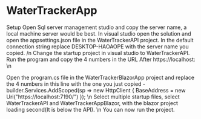 # WaterTrackerApp

Setup 
Open Sql server management studio and copy the server name, a local machine server would be best. In visual studio open the solution and open the appsettings.json file in the WaterTrackerAPI project. In the default connection string replace DESKTOP-HAOAOPE with the server name you copied. /n
Change the startup project in visual studio to WaterTrackerAPI. Run the program and copy the 4 numbers in the URL After https://localhost: \n

Open the program.cs file in the WaterTrackerBlazorApp project and replace the 4 numbers in this line with the one you just copied -  builder.Services.AddScoped(sp => new HttpClient { BaseAddress = new Uri("https://localhost:7190/") }); \n
Select multiple startup files, select WaterTrackerAPI and WaterTrackerAppBlazor, with the blazor project loading second(It is below the API). \n
You can now run the project.
